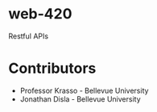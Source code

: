 # web-420
Restful APIs
# Contributors
- Professor Krasso - Bellevue University
- Jonathan Disla - Bellevue University
